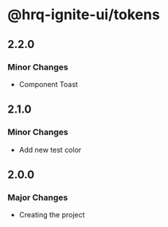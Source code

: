# @hrq-ignite-ui/tokens

## 2.2.0

### Minor Changes

- Component Toast

## 2.1.0

### Minor Changes

- Add new test color

## 2.0.0

### Major Changes

- Creating the project
